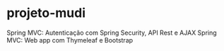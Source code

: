 # projeto-mudi
Spring MVC: Autenticação com Spring Security, API Rest e AJAX
Spring MVC: Web app com Thymeleaf e Bootstrap

